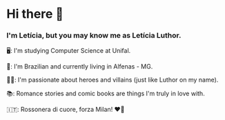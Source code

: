 # Hi there 👋

### I'm Letícia, but you may know me as Letícia Luthor.

🖥️: I'm studying Computer Science at Unifal.

🏡: I'm Brazilian and currently living in Alfenas - MG.

🦸‍♀️: I'm passionate about heroes and villains (just like Luthor on my name).

📚: Romance stories and comic books are things I'm truly in love with.

🇮🇹: Rossonera di cuore, forza Milan! ❤️🖤
